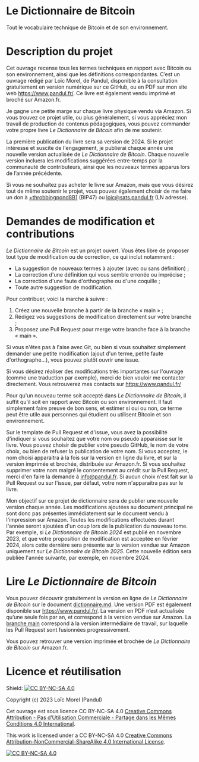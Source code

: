 # Le Dictionnaire de Bitcoin
Tout le vocabulaire technique de Bitcoin et de son environnement.

# Description du projet
Cet ouvrage recense tous les termes techniques en rapport avec Bitcoin ou son environnement, ainsi que les définitions correspondantes. C’est un ouvrage rédigé par Loïc Morel, de Pandul, disponible à la consultation gratuitement en version numérique sur ce GitHub, ou en PDF sur mon site web https://www.pandul.fr/. Ce livre est également vendu imprimé et broché sur Amazon.fr.

Je gagne une petite marge sur chaque livre physique vendu via Amazon. Si vous trouvez ce projet utile, ou plus généralement, si vous appréciez mon travail de production de contenus pédagogiques, vous pouvez commander votre propre livre *Le Dictionnaire de Bitcoin* afin de me soutenir.

La première publication du livre sera sa version de 2024. Si le projet intéresse et suscite de l'engagement, je publierai chaque année une nouvelle version actualisée de *Le Dictionnaire de Bitcoin*. Chaque nouvelle version incluera les modifications suggérées entre-temps par la communauté de contributeurs, ainsi que les nouveaux termes apparus lors de l’année précédente.

Si vous ne souhaitez pas acheter le livre sur Amazon, mais que vous désirez tout de même soutenir le projet, vous pouvez également choisir de me faire un don à [+throbbingpond8B1](https://paynym.is/+throbbingpond8B1) (BIP47) ou [loic@sats.pandul.fr](https://www.pandul.fr) (LN adresse).

# Demandes de modification et contributions
*Le Dictionnaire de Bitcoin* est un projet ouvert. Vous êtes libre de proposer tout type de modification ou de correction, ce qui inclut notamment :
* La suggestion de nouveaux termes à ajouter (avec ou sans définition) ;
* La correction d'une définition qui vous semble erronée ou imprécise ;
* La correction d'une faute d'orthographe ou d'une coquille ;
* Toute autre suggestion de modification.

Pour contribuer, voici la marche à suivre : 
1. Créez une nouvelle branche à partir de la branche « main » ; 
2. Rédigez vos suggestions de modification directement sur votre branche ;
3. Proposez une Pull Request pour merge votre branche face à la branche « main ».

Si vous n'êtes pas à l'aise avec Git, ou bien si vous souhaitez simplement demander une petite modification (ajout d'un terme, petite faute d'orthographe...), vous pouvez plutôt ouvrir une issue.

Si vous désirez réaliser des modifications très importantes sur l'ouvrage (comme une traduction par exemple), merci de bien vouloir me contacter directement. Vous retrouverez mes contacts sur https://www.pandul.fr/ 

Pour qu'un nouveau terme soit accepté dans *Le Dictionnaire de Bitcoin*, il suffit qu'il soit en rapport avec Bitcoin ou son environnement. Il faut simplement faire preuve de bon sens, et estimer si oui ou non, ce terme peut être utile aux personnes qui étudient ou utilisent Bitcoin et son environnement. 

Sur le template de Pull Request et d'issue, vous avez la possibilité d'indiquer si vous souhaitez que votre nom ou pseudo apparaisse sur le livre. Vous pouvez choisir de publier votre pseudo GitHub, le nom de votre choix, ou bien de refuser la publication de votre nom. Si vous acceptez, le nom choisi apparaitra à la fois sur la version en ligne du livre, et sur la version imprimée et brochée, distribuée sur Amazon.fr. Si vous souhaitez supprimer votre nom malgré le consentement au crédit sur la Pull Request, merci d'en faire la demande à info@pandul.fr. Si aucun choix n'est fait sur la Pull Request ou sur l'issue, par défaut, votre nom n'apparaitra pas sur le livre.

Mon objectif sur ce projet de dictionnaire sera de publier une nouvelle version chaque année. Les modifications ajoutées au document principal ne sont donc pas présentes immédiatement sur le document vendu à l'impression sur Amazon. Toutes les modifications effectuées durant l'année seront ajoutées d'un coup lors de la publication du nouveau tome. Par exemple, si *Le Dictionnaire de Bitcoin 2024* est publié en novembre 2023, et que votre proposition de modification est acceptée en février 2024, alors cette dernière sera présente sur la version vendue sur Amazon uniquement sur *Le Dictionnaire de Bitcoin 2025*. Cette nouvelle édition sera publiée l'année suivante, par exemple, en novembre 2024.

# Lire *Le Dictionnaire de Bitcoin*
Vous pouvez découvrir gratuitement la version en ligne de *Le Dictionnaire de Bitcoin* sur le document [dictionnaire.md](/dictionnaire/dictionnaire.md). Une version PDF est également disponible sur https://www.pandul.fr/. La version en PDF n’est actualisée qu’une seule fois par an, et correspond à la version vendue sur Amazon. La [branche main](/dictionnaire/dictionnaire.md) correspond à la version intermédiaire de travail, sur laquelle les Pull Request sont fusionnées progressivement.

Vous pouvez retrouver une version imprimée et brochée de *Le Dictionnaire de Bitcoin* sur Amazon.fr. 

# Licence et réutilisation
Shield: [![CC BY-NC-SA 4.0][cc-by-nc-sa-shield]][cc-by-nc-sa]

Copyright (c) 2023 Loïc Morel (Pandul)

Cet ouvrage est sous licence CC BY-NC-SA 4.0 [Creative Commons Attribution - Pas d’Utilisation Commerciale - Partage dans les Mêmes Conditions 4.0 International][cc-by-nc-sa-fr].

This work is licensed under a CC BY-NC-SA 4.0
[Creative Commons Attribution-NonCommercial-ShareAlike 4.0 International License][cc-by-nc-sa].

[![CC BY-NC-SA 4.0][cc-by-nc-sa-image]][cc-by-nc-sa]

[cc-by-nc-sa]: http://creativecommons.org/licenses/by-nc-sa/4.0/
[cc-by-nc-sa-image]: https://licensebuttons.net/l/by-nc-sa/4.0/88x31.png
[cc-by-nc-sa-shield]: https://img.shields.io/badge/License-CC%20BY--NC--SA%204.0-lightgrey.svg
[cc-by-nc-sa-fr]: https://creativecommons.org/licenses/by-nc-sa/4.0/deed.fr
